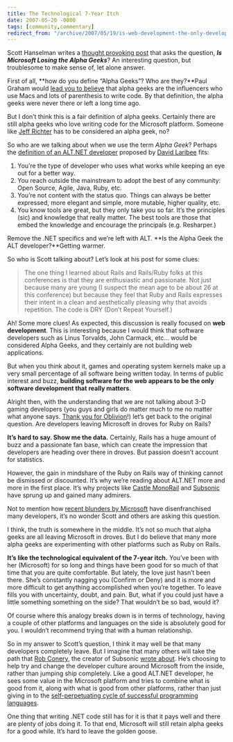 ```yaml
---
title: The Technological 7-Year Itch
date: 2007-05-20 -0800
tags: [community,commentary]
redirect_from: "/archive/2007/05/19/is-web-development-the-only-development-that-matters.aspx/"
---
```


Scott Hanselman writes a [thought provoking post](http://www.hanselman.com/blog/IsMicrosoftLosingTheAlphaGeeks.aspx "Is Microsoft Losing the Alpha Geeks") that asks the question, ***Is Microsoft Losing the Alpha Geeks***? An
interesting question, but troublesome to make sense of, let alone answer.

First of all, **how do you define “Alpha Geeks”? Who are they?**Paul
Graham would [lead you to
believe](http://www.paulgraham.com/gh.html "Great Hackers") that alpha
geeks are the influencers who use Macs and lots of parenthesis to write
code. By that definition, the alpha geeks were never there or left a
long time ago.

But I don’t think this is a fair definition of alpha geeks. Certainly
there are still alpha geeks who love writing code for the Microsoft
platform. Someone like [Jeff
Richter](http://www.wintellect.com/TechnicalBioDetail.aspx?Tech=3 "Jeff Richter")
has to be considered an alpha geek, no?

So who are we talking about when we use the term *Alpha Geek*? Perhaps
the [definition of an ALT.NET
developer](http://laribee.com/blog/2007/04/10/altnet/ "Alt.NET")
proposed by [David Laribee](http://laribee.com/blog/ "the ’bee log")
fits:

1. You’re the type of developer who uses what works while keeping an
   eye out for a better way.
2. You reach outside the mainstream to adopt the best of any community:
   Open Source, Agile, Java, Ruby, etc.
3. You’re not content with the status quo. Things can always be better
   expressed, more elegant and simple, more mutable, higher quality,
   etc.
4. You know tools are great, but they only take you so far. It’s the
   principles (sic) and knowledge that really matter. The best tools
   are those that embed the knowledge and encourage the principals
   (e.g. Resharper.)

Remove the .NET specifics and we’re left with ALT. **Is the Alpha Geek
the ALT developer?**Getting warmer.

So who is Scott talking about? Let’s look at his post for some clues:

> The one thing I learned about Rails and Rails/Ruby folks at this
> conferences is that they are enthusiastic and passionate. Not just
> because many are young (I suspect the mean age to be about 26 at this
> conference) but because they feel that Ruby and Rails expresses their
> intent in a clean and aesthetically pleasing why that avoids
> repetition. The code is DRY (Don’t Repeat Yourself.)

Ah! Some more clues! As expected, this discussion is really focused on
**web development**. This is interesting because I would think that
software developers such as Linus Torvalds, John Carmack, etc... would
be considered Alpha Geeks, and they certainly are not building web
applications.

But when you think about it, games and operating system kernels make up
a very small percentage of all software being written today. In terms of
public interest and buzz, **building software for the web appears to be
the only software development that really matters**.

Alright then, with the understanding that we are not talking about 3-D
gaming developers (you guys and girls do matter much to me no matter
what anyone says. [Thank you for
Oblivion](https://haacked.com/archive/2006/05/11/AdmittingYourAddictionIsTheFirstStep.aspx "Admitting your addiction is the first step")!)
let’s get back to the original question. Are developers leaving
Microsoft in droves for Ruby on Rails?

**It’s hard to say. Show me the data.** Certainly, Rails has a huge
amount of buzz and a passionate fan base, which can create the
impression that developers are heading over there in droves. But passion
doesn’t account for statistics.

However, the gain in mindshare of the Ruby on Rails way of thinking
cannot be dismissed or discounted. It’s why we’re reading about ALT.NET
more and more in the first place. It’s why projects like [Castle
MonoRail](http://www.castleproject.org/monorail/index.html "MVC Web Framework")
and [Subsonic](http://subsonicproject.com/ "Subsonic") have sprung up
and gained many admirers.

Not to mention how [recent blunders by
Microsoft](https://haacked.com/archive/2007/05/13/is-fighting-open-source-with-patents-a-smart-move-by.aspx "Is Fighting Open Source With Patents a Smart Move?")
have disenfranchised many developers, it’s no wonder Scott and others
are asking this question.

I think, the truth is somewhere in the middle. It’s not so much that
alpha geeks are all leaving Microsoft in droves. But I do believe that
many more alpha geeks are experimenting with other platforms such as
Ruby on Rails.

**It’s like the technological equivalent of the 7-year itch.** You’ve
been with her (Microsoft) for so long and things have been good for so
much of that time that you are quite comfortable. But lately, the love
just hasn’t been there. She’s constantly nagging you (Confirm or Deny)
and it is more and more difficult to get anything accomplished when
you’re together. To leave fills you with uncertainty, doubt, and pain.
But, what if you could just have a little something something on the
side? That wouldn’t be so bad, would it?

Of course where this analogy breaks down is in terms of technology,
having a couple of other platforms and languages on the side is
absolutely good for you. I wouldn’t recommend trying that with a human
relationship.

So in my answer to Scott’s question, I think it may well be that many
developers completely leave. But I imagine that many others will take
the path that [Rob Conery](http://blog.wekeroad.com/ "Rob Conery"), the
creator of Subsonic [wrote
about](http://blog.wekeroad.com/archive/2007/04/06/Musings-In-Which-We-Learn-What-a-Steinlager-At-Sunset.aspx "Musings").
He’s choosing to help try and change the developer culture around
Microsoft from the inside, rather than jumping ship completely. Like a
good ALT.NET developer, he sees some value in the Microsoft platform and
tries to combine what is good from it, along with what is good from
other platforms, rather than just giving in to the [self-perpetuating
cycle of successful programming
languages](http://www.megginson.com/blogs/quoderat/2006/03/06/programming-languages-of-distinction/ "self-perpetuating programming language cycle.").

One thing that writing .NET code still has for it is that it pays well
and there are plenty of jobs doing it. To that end, Microsoft will still
retain alpha geeks for a good while. It’s hard to leave the golden
goose.

